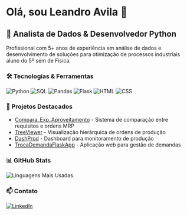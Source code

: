 # Olá, sou Leandro Avila 👋

## 💼 Analista de Dados & Desenvolvedor Python

Profissional com  5+ anos de experiência em análise de dados e desenvolvimento de soluções para otimização de processos industriais aluno do 5º sem de Física.

### 🛠️ Tecnologias & Ferramentas
![Python](https://img.shields.io/badge/-Python-3776AB?style=flat&logo=python&logoColor=white) 
![SQL](https://img.shields.io/badge/-SQL-4479A1?style=flat&logo=MySQL&logoColor=white) 
![Pandas](https://img.shields.io/badge/-Pandas-150458?style=flat&logo=pandas&logoColor=white) 
![Flask](https://img.shields.io/badge/-Flask-000000?style=flat&logo=Flask&logoColor=white) 
![HTML](https://img.shields.io/badge/-HTML5-E34F26?style=flat&logo=html5&logoColor=white) 
![CSS](https://img.shields.io/badge/-CSS3-1572B6?style=flat&logo=css3&logoColor=white) 

### 🚀 Projetos Destacados
- [Compara_Exp_Aproveitamento](https://github.com/leandrofavila/Compara_Exp_Aproveitamento)  - Sistema de comparação entre requisitos e ordens MRP
- [TreeViewer](https://github.com/leandrofavila/TreeViewer)  - Visualização hierárquica de ordens de produção
- [DashProd](https://github.com/leandrofavila/DashProd)  - Dashboard para monitoramento de produção
- [TrocaDemandaFlaskApp](https://github.com/leandrofavila/TrocaDemandaFlaskApp)  - Aplicação web para gestão de demandas

### 📊 GitHub Stats
![Linguagens Mais Usadas](https://github-readme-stats.vercel.app/api/top-langs/?username=leandrofavila&layout=compact&theme=radical) 

### 📫 Contato
[![LinkedIn](https://img.shields.io/badge/-LinkedIn-0077B5?style=flat&logo=LinkedIn&logoColor=white) ](https://www.linkedin.com/in/leandro-avila-9827bb284/) 
